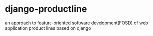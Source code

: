 django-productline
==================

an approach to feature-oriented software development(FOSD) of web application product lines based on django